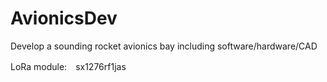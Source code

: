 # AvionicsDev
Develop a sounding rocket avionics bay including software/hardware/CAD


LoRa module:　sx1276rf1jas 
